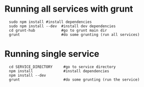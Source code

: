 # Running all services with grunt
 
      sudo npm install #install dependencies
      sudo npm install --dev  #install dev dependencies
      cd grunt-hub            #go to grunt main dir
      grunt                   #do some grunting (run all services)


# Running single service


      cd SERVICE_DIRECTORY     #go to service directory
      npm install			   #install dependencies
      npm install --dev             
      grunt                    #do some grunting (run the service)